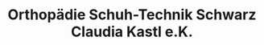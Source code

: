 ---
title: "Orthopädie Schuh-Technik Schwarz Claudia Kastl e.K."
url: /kreuztal/orthopaedie-schuh-technik-schwarz-claudia-kastl-e-k/
shop: Schuhe
---